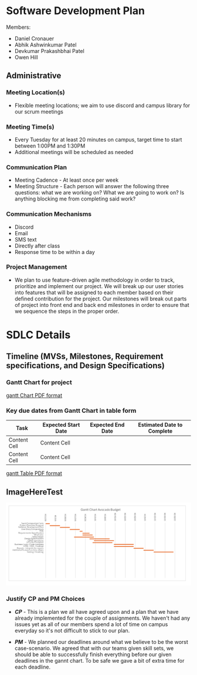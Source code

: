 # Software Development Plan
Members:
- Daniel Cronauer
- Abhik Ashwinkumar Patel
- Devkumar Prakashbhai Patel
- Owen Hill

## Administrative 

###  Meeting Location(s)

- Flexible meeting locations; we aim to use discord and campus library for our scrum meetings

###  Meeting Time(s)

- Every Tuesday for at least 20 minutes on campus, target time to start between 1:00PM and 1:30PM
- Additional meetings will be scheduled as needed

### Communication Plan
- Meeting Cadence - At least once per week
- Meeting Structure - Each person will answer the following three questions: what we are working on? What we are going to work on? Is anything blocking me from completing said work?

### Communication Mechanisms
- Discord
- Email
- SMS text
- Directly after class
- Response time to be within a day

### Project Management

- We plan to use feature-driven agile methodology in order to track, prioritize and implement our project. We will break up our user stories into features that will be assigned to each member based on their defined contribution for the project. Our milestones will break out parts of project into front end and back end milestones in order to ensure that we sequence the steps in the proper order. 

# SDLC Details

## Timeline (MVSs, Milestones, Requirement specifications, and Design Specifications)

### Gantt Chart for project

[gantt Chart PDF format
](https://github.com/WSU-cshimizu/ceg4110-group-project-avocadobudget/blob/main/deliverables/ganttChartAvocadoBudget.pdf)

### Key due dates from Gantt Chart in table form

| Task  | Expected Start Date | Expected End Date | Estimated Date to Complete |
| ------------- | ------------- | ------------- | ------------- |
| Content Cell  | Content Cell  |
| Content Cell  | Content Cell  |

[gantt Table PDF format
](https://github.com/WSU-cshimizu/ceg4110-group-project-avocadobudget/blob/main/deliverables/ganntTargetDatesTable.pdf)

## ImageHereTest
![Alt text](./gannntChart.png)


### Justify CP and PM Choices
- ***CP*** - This is a plan we all have agreed upon and a plan that we have already implemented for the couple of assignments. We haven't had any issues yet as all of our members spend a lot of time on campus everyday so it's not difficult to stick to our plan.

- ***PM*** - We planned our deadlines around what we believe to be the worst case-scenario. We agreed that with our teams given skill sets, we should be able to successfully finish everything before our given deadlines in the gannt chart. To be safe we gave a bit of extra time for each deadline.
